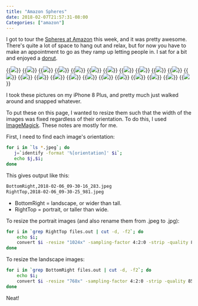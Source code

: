 ```yaml
---
title: "Amazon Spheres"
date: 2018-02-07T21:57:31-08:00
Categories: ["amazon"]
---
```

I got to tour the [Spheres at Amazon](https://www.seattlespheres.com) this week, and it was pretty awesome. There's quite a lot of space to hang out and relax, but for now you have to make an appointment to go as they ramp up letting people in. I sat for a bit and enjoyed a [donut](https://www.gpdoughnuts.com).

{{<img src="/images/spheres/2018-02-06_09-20-06_475.jpg">}}
{{<img src="/images/spheres/2018-02-06_09-21-50_875.jpg">}}
{{<img src="/images/spheres/2018-02-06_09-22-21_961.jpg">}}
{{<img src="/images/spheres/2018-02-06_09-22-55_148.jpg">}}
{{<img src="/images/spheres/2018-02-06_09-23-20_444.jpg">}}
{{<img src="/images/spheres/2018-02-06_09-24-42_461.jpg">}}
{{<img src="/images/spheres/2018-02-06_09-26-41_091.jpg">}}
{{<img src="/images/spheres/2018-02-06_09-27-28_219.jpg">}}
{{<img src="/images/spheres/2018-02-06_09-27-54_271.jpg">}}
{{<img src="/images/spheres/2018-02-06_09-28-10_195.jpg">}}
{{<img src="/images/spheres/2018-02-06_09-28-34_363.jpg">}}
{{<img src="/images/spheres/2018-02-06_09-28-50_704.jpg">}}
{{<img src="/images/spheres/2018-02-06_09-29-00_993.jpg">}}
{{<img src="/images/spheres/2018-02-06_09-29-12_478.jpg">}}
{{<img src="/images/spheres/2018-02-06_09-30-16_283.jpg">}}
{{<img src="/images/spheres/2018-02-06_09-30-42_263.jpg">}}
{{<img src="/images/spheres/2018-02-06_09-30-59_092.jpg">}}
{{<img src="/images/spheres/2018-02-06_09-31-32_360.jpg">}}
{{<img src="/images/spheres/2018-02-06_09-31-43_778.jpg">}}
{{<img src="/images/spheres/2018-02-06_09-32-44_415.jpg">}}
{{<img src="/images/spheres/2018-02-06_09-34-09_162.jpg">}}
{{<img src="/images/spheres/2018-02-06_09-34-24_091.jpg">}}
{{<img src="/images/spheres/2018-02-06_09-35-18_861.jpg">}}

I took these pictures on my iPhone 8 Plus, and pretty much just walked around and snapped whatever.

To put these on this page, I wanted to resize them such that the width of the images was fixed regardless of their orientation. To do this, I used [ImageMagick](https://www.imagemagick.org/script/index.php). These notes are mostly for me.

First, I need to find each image's orientation:

```bash
for i in `ls *.jpeg`; do 
   j=`identify -format '%[orientation]' $i`; 
   echo $j,$i;
done
```

This gives output like this:

```bash
BottomRight,2018-02-06_09-30-16_283.jpeg
RightTop,2018-02-06_09-30-25_981.jpeg
```

* BottomRight = landscape, or wider than tall.
* RightTop = portrait, or taller than wide.

To resize the portrait images (and also rename them from .jpeg to .jpg):
```bash
for i in `grep RightTop files.out | cut -d, -f2`; do 
    echo $i; 
    convert $i -resize "1024x" -sampling-factor 4:2:0 -strip -quality 85 -interlace JPEG -colorspace sRGB -auto-orient ${i: : -5}.jpg; 
done
```

To resize the landscape images:
```bash
for i in `grep BottomRight files.out | cut -d, -f2`; do
    echo $i; 
    convert $i -resize "768x" -sampling-factor 4:2:0 -strip -quality 85 -interlace JPEG -colorspace sRGB -auto-orient ${i: : -5}.jpg;
done
```

Neat!
